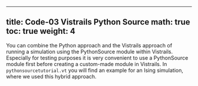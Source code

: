 
---
title: Code-03 Vistrails Python Source
math: true
toc: true
weight: 4
---

You can combine the Python approach and the Vistrails approach of running a simulation using the PythonSource module within Vistrails. Especially for testing purposes it is very convenient to use a PythonSource module first before creating a custom-made module in Vistrails. In `pythonsourcetutorial.vt` you will find an example for an Ising simulation, where we used this hybrid approach.
